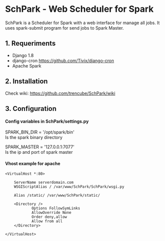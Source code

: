 # SchPark - Web Scheduler for Spark
SchPark is a Scheduler for Spark with a web interface for manage all jobs. It uses spark-submit program for send jobs to Spark Master.

## 1. Requeriments

- Django 1.8
- django-cron https://github.com/Tivix/django-cron
- Apache Spark

## 2. Installation

Check wiki:
https://github.com/trencube/SchPark/wiki


## 3. Configuration

#### Config variables in SchPark/settings.py
SPARK_BIN_DIR = '/opt/spark/bin' </br>
Is the spark binary directory

SPARK_MASTER = '127.0.0.1:7077' </br>
Is the ip and port of spark master


#### Vhost example for apache
    <VirtualHost *:80>

        ServerName serverdomain.com
        WSGIScriptAlias / /var/www/SchPark/SchPark/wsgi.py

        Alias /static/ /var/www/SchPark/static/

        <Directory />
                Options FollowSymLinks
                AllowOverride None
                Order deny,allow
                Allow from all
        </Directory>

    </VirtualHost>
